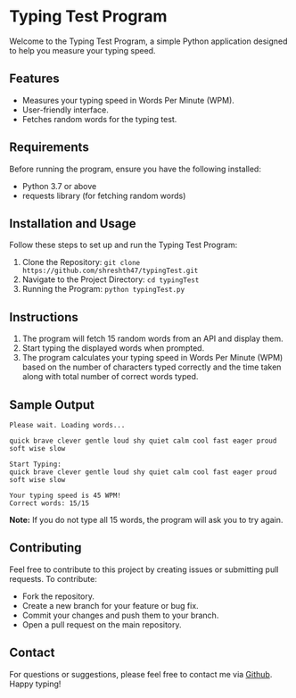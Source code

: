 # Typing Test Program
Welcome to the Typing Test Program, a simple Python application designed to help you measure your typing speed.
## Features
* Measures your typing speed in Words Per Minute (WPM).
* User-friendly interface.
* Fetches random words for the typing test.
## Requirements
Before running the program, ensure you have the following installed:
* Python 3.7 or above
* requests library (for fetching random words)
## Installation and Usage
Follow these steps to set up and run the Typing Test Program:
1. Clone the Repository: ```git clone https://github.com/shreshth47/typingTest.git```
2. Navigate to the Project Directory: ```cd typingTest```
3. Running the Program: ```python typingTest.py```
## Instructions
1. The program will fetch 15 random words from an API and display them.
2. Start typing the displayed words when prompted.
3. The program calculates your typing speed in Words Per Minute (WPM) based on the number of characters typed correctly and the time taken along with total number of correct words typed.
## Sample Output
```
Please wait. Loading words...

quick brave clever gentle loud shy quiet calm cool fast eager proud soft wise slow

Start Typing: 
quick brave clever gentle loud shy quiet calm cool fast eager proud soft wise slow

Your typing speed is 45 WPM!
Correct words: 15/15
```
__Note:__ If you do not type all 15 words, the program will ask you to try again.
## Contributing
Feel free to contribute to this project by creating issues or submitting pull requests. To contribute:
* Fork the repository.
* Create a new branch for your feature or bug fix.
* Commit your changes and push them to your branch.
* Open a pull request on the main repository.
## Contact
For questions or suggestions, please feel free to contact me via [Github](https://github.com/Shreshth47). <br/>
Happy typing!
